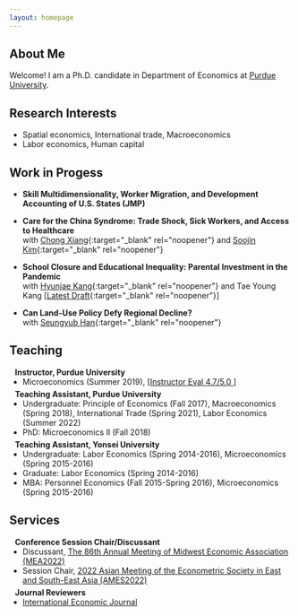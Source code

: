 ```yaml
---
layout: homepage
---
```


## About Me

Welcome! I am a Ph.D. candidate in Department of Economics at [Purdue University](https://www.purdue.edu).
<!--
, supervised by [Prof. Bernt Schiele](https://people.mpi-inf.mpg.de/~schiele/) and [Prof. Qianru Sun](https://qianrusun.com/). As part of the [ELLIS Ph.D. Program](https://ellis.eu/phd-postdoc), I am co-supervised by [Dr. Christian Rupprecht](https://chrirupp.github.io/), with a planned exchange in the [Visual Geometry Group (VGG)](https://www.robots.ox.ac.uk/~vgg/) at the [University of Oxford](https://www.ox.ac.uk/). Meanwhile, I also work closely with [Prof. Andrea Vedaldi](https://www.robots.ox.ac.uk/~vedaldi/). From 2018 to 2019, I  was a research intern at the [National University of Singapore](https://www.comp.nus.edu.sg/), working with [Prof. Tat-Seng Chua](https://www.chuatatseng.com/) and [Prof. Qianru Sun](https://qianrusun.com/). I obtained my bachelor’s degree from [Tianjin University](http://www.tju.edu.cn/english/index.htm). 
-->

## Research Interests
- Spatial economics, International trade, Macroeconomics
- Labor economics, Human capital


<!--
<strong style="color:#e74d3c; font-weight:600"> </strong>
-->

## Work in Progess
- **Skill Multidimensionality, Worker Migration, and Development Accounting of U.S. States (JMP)**
- **Care for the China Syndrome: Trade Shock, Sick Workers, and Access to Healthcare**
  <br>
  with [Chong Xiang](https://krannert.purdue.edu/directory/bio.php?username=cxiang){:target="_blank" rel="noopener"} and [Soojin Kim](https://sites.google.com/site/soojinkim06/){:target="_blank" rel="noopener"}

- **School Closure and Educational Inequality: Parental Investment in the Pandemic** 
  <br>
  with [Hyunjae Kang](https://www.hyunjaekang.com/home){:target="_blank" rel="noopener"} and Tae Young Kang [[Latest Draft](https://sunhamkim.github.io/files/pdf/KangKangKim.pdf){:target="_blank" rel="noopener"}]

- **Can Land-Use Policy Defy Regional Decline?** 
  <br>
  with [Seungyub Han](https://www.seungyubhan.net/){:target="_blank" rel="noopener"}

## Teaching
<h4 style="margin:0 10px 0;">Instructor, Purdue University</h4>
<ul style="margin:0 0 5px;">
  <li> Microeconomics (Summer 2019), 
    [<a target="_blank" rel="noopener" href="https://sunhamkim.github.io/files/pdf/TeachingEvalSU19.PDF/"><autocolor>Instructor Eval 4.7/5.0 </autocolor></a>]</li>
</ul>
<h4 style="margin:0 10px 0;">Teaching Assistant, Purdue University</h4>
<ul style="margin:0 0 5px;">
  <li>Undergraduate:  Principle of Economics (Fall 2017), Macroeconomics (Spring 2018), International Trade (Spring 2021), Labor Economics (Summer 2022) </li>
  <li>PhD: Microeconomics II (Fall 2018)</li>
</ul>
<h4 style="margin:0 10px 0;">Teaching Assistant, Yonsei University</h4>
<ul style="margin:0 0 5px;">
  <li>Undergraduate: Labor Economics (Spring 2014-2016), Microeconomics (Spring 2015-2016)</li>
  <li>Graduate: Labor Economics (Spring 2014-2016)</li>
  <li>MBA: Personnel Economics (Fall 2015-Spring 2016), Microeconomics (Spring 2015-2016)</li>
</ul>

## Services
<h4 style="margin:0 10px 0;">Conference Session Chair/Discussant</h4>
<ul style="margin:0 0 5px;">
  <li> Discussant, <a href="https://mea.sites.grinnell.edu/wp-content/uploads/2022/11/Updated-2022Schedule-ofEvents-for-website.pdf/"><autocolor>The 86th Annual Meeting of Midwest Economic Association (MEA2022) </autocolor></a></li>
  <li> Session Chair, <a href="https://ies.keio.ac.jp/ames2022/"><autocolor> 2022 Asian Meeting of the Econometric Society in East and South-East Asia (AMES2022) </autocolor></a></li>
</ul>

<h4 style="margin:0 10px 0;">Journal Reviewers</h4>
<ul style="margin:0 0 20px;">
  <li><a href="https://www.tandfonline.com/journals/riej20"><autocolor>International Economic Journal</autocolor></a></li>
</ul>
<!--
## Contact
**Address:** [320 Krannert Building, 403 W. State Stree, West Lafayette, IN 47907](https://krannert.purdue.edu/)
-->
